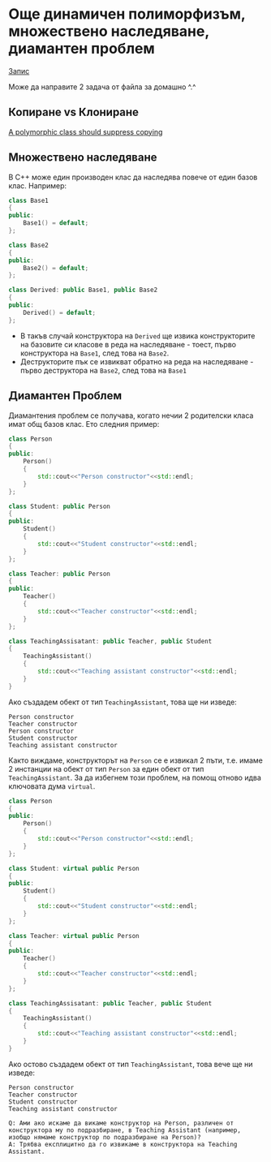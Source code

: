 # Още динамичен полиморфизъм, множествено наследяване, диамантен проблем

[Запис](https://drive.google.com/file/d/1G_JutCamgu4aB8np_v1B3EPTXogG-XG8/view?usp=sharing)


Може да направите 2 задача от файла за домашно ^.^

## Копиране vs Клониране
[A polymorphic class should suppress copying](https://github.com/isocpp/CppCoreGuidelines/blob/master/CppCoreGuidelines.md#c67-a-polymorphic-class-should-suppress-copying)

## Множествено наследяване
В С++ може един производен клас да наследява повече от един базов клас. 
Например:
```c++
class Base1
{
public:
    Base1() = default;
};

class Base2
{
public:
    Base2() = default;
};

class Derived: public Base1, public Base2
{
public:
    Derived() = default;
};
```

- В такъв случай конструктора на `Derived` ще извика конструкторите на базовите си класове в реда на наследяване - тоест, първо конструктора на `Base1`, след това на `Base2`.
- Деструкторите пък се извикват обратно на реда на наследяване - първо деструктора на `Base2`, след това на `Base1`

## Диамантен Проблем
Диамантения проблем се получава, когато нечии 2 родителски класа имат общ базов клас.
Ето следния пример:
```c++
class Person
{
public:
    Person()
    {
        std::cout<<"Person constructor"<<std::endl;
    }
};

class Student: public Person
{
public:
    Student()
    {
        std::cout<<"Student constructor"<<std::endl;
    }
};

class Teacher: public Person
{
public:
    Teacher()
    {
        std::cout<<"Teacher constructor"<<std::endl;
    }
};

class TeachingAssisatant: public Teacher, public Student
{
    TeachingAssistant()
    {
        std::cout<<"Teaching assistant constructor"<<std::endl;
    }
}
```

Ако създадем обект от тип `TeachingAssistant`, това ще ни изведе:
```
Person constructor
Teacher constructor
Person constructor
Student constructor
Teaching assistant constructor
```

Както виждаме, конструкторът на `Person` се е извикал 2 пъти, т.е. имаме 2 инстанции на обект от тип `Person` за един обект от тип `TeachingAssistant`. За да избегнем този проблем, на помощ отново идва ключовата дума `virtual`.

```c++
class Person
{
public:
    Person()
    {
        std::cout<<"Person constructor"<<std::endl;
    }
};

class Student: virtual public Person
{
public:
    Student()
    {
        std::cout<<"Student constructor"<<std::endl;
    }
};

class Teacher: virtual public Person
{
public:
    Teacher()
    {
        std::cout<<"Teacher constructor"<<std::endl;
    }
};

class TeachingAssisatant: public Teacher, public Student
{
    TeachingAssistant()
    {
        std::cout<<"Teaching assistant constructor"<<std::endl;
    }
}
```

Ако остово създадем обект от тип `TeachingAssistant`, това вече ще ни изведе:
```
Person constructor
Teacher constructor
Student constructor
Teaching assistant constructor
```

    Q: Ами ако искаме да викаме конструктор на Person, различен от конструктора му по подразбиране, в Teaching Assistant (например, изобщо нямаме конструктор по подразбиране на Person)? 
    A: Трябва експлицитно да го извикаме в конструктора на Teaching Assistant.
